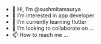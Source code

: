 - 👋 Hi, I’m @sushmitamaurya
- 👀 I’m interested in app developer
- 🌱 I’m currently learning flutter
- 💞️ I’m looking to collaborate on ...
- 📫 How to reach me ...

<!---
sushmitamaurya/sushmitamaurya is a ✨ special ✨ repository because its `README.md` (this file) appears on your GitHub profile.
You can click the Preview link to take a look at your changes.
--->
